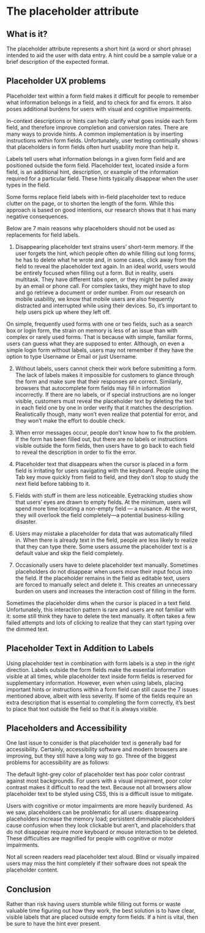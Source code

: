 # The placeholder attribute

## What is it?

The placeholder attribute represents a short hint (a word or short phrase) intended to aid the user with data entry. A hint could be a sample value or a brief description of the expected format.

## Placeholder UX problems

Placeholder text within a form field makes it difficult for people to remember what information belongs in a field, and to check for and fix errors. It also poses additional burdens for users with visual and cognitive impairments.

In-context descriptions or hints can help clarify what goes inside each form field, and therefore improve completion and conversion rates. There are many ways to provide hints. A common implementation is by inserting instructions within form fields. Unfortunately, user testing continually shows that placeholders in form fields often hurt usability more than help it.

Labels tell users what information belongs in a given form field and are positioned outside the form field. Placeholder text, located inside a form field, is an additional hint, description, or example of the information required for a particular field. These hints typically disappear when the user types in the field.

Some forms replace field labels with in-field placeholder text to reduce clutter on the page, or to shorten the length of the form. While this approach is based on good intentions, our research shows that it has many negative consequences.

Below are 7 main reasons why placeholders should not be used as replacements for field labels.

1. Disappearing placeholder text strains users’ short-term memory.
If the user forgets the hint, which people often do while filling out long forms, he has to delete what he wrote and, in some cases, click away from the field to reveal the placeholder text again. In an ideal world, users would be entirely focused when filling out a form. But in reality, users multitask. They have different tabs open, or they might be pulled away by an email or phone call. For complex tasks, they might have to stop and go retrieve a document or order number. From our research on mobile usability, we know that mobile users are also frequently distracted and interrupted while using their devices. So, it’s important to help users pick up where they left off.

On simple, frequently used forms with one or two fields, such as a search box or login form, the strain on memory is less of an issue than with complex or rarely used forms. That is because with simple, familiar forms, users can guess what they are supposed to enter. Although, on even a simple login form without labels, users may not remember if they have the option to type Username or Email or just Username.

2. Without labels, users cannot check their work before submitting a form.
The lack of labels makes it impossible for customers to glance through the form and make sure that their responses are correct. Similarly, browsers that autocomplete form fields may fill in information incorrectly. If there are no labels, or if special instructions are no longer visible, customers must reveal the placeholder text by deleting the text in each field one by one in order verify that it matches the description. Realistically though, many won’t even realize that potential for error, and they won’t make the effort to double check.

3. When error messages occur, people don’t know how to fix the problem.
If the form has been filled out, but there are no labels or instructions visible outside the form fields, then users have to go back to each field to reveal the description in order to fix the error.

4. Placeholder text that disappears when the cursor is placed in a form field is irritating for users navigating with the keyboard.
People using the Tab key move quickly from field to field, and they don’t stop to study the next field before tabbing to it.

5. Fields with stuff in them are less noticeable.
Eyetracking studies show that users’ eyes are drawn to empty fields. At the minimum, users will spend more time locating a non-empty field — a nuisance. At the worst, they will overlook the field completely—a potential business-killing disaster.

6. Users may mistake a placeholder for data that was automatically filled in.
When there is already text in the field, people are less likely to realize that they can type there. Some users assume the placeholder text is a default value and skip the field completely.

7. Occasionally users have to delete placeholder text manually.
Sometimes placeholders do not disappear when users move their input focus into the field. If the placeholder remains in the field as editable text, users are forced to manually select and delete it. This creates an unnecessary burden on users and increases the interaction cost of filling in the form.

Sometimes the placeholder dims when the cursor is placed in a text field. Unfortunately, this interaction pattern is rare and users are not familiar with it: some still think they have to delete the text manually. It often takes a few failed attempts and lots of clicking to realize that they can start typing over the dimmed text.

## Placeholder Text in Addition to Labels

Using placeholder text in combination with form labels is a step in the right direction. Labels outside the form fields make the essential information visible at all times, while placeholder text inside form fields is reserved for supplementary information. However, even when using labels, placing important hints or instructions within a form field can still cause the 7 issues mentioned above, albeit with less severity. If some of the fields require an extra description that is essential to completing the form correctly, it’s best to place that text outside the field so that it is always visible.

## Placeholders and Accessibility

One last issue to consider is that placeholder text is generally bad for accessibility. Certainly, accessibility software and modern browsers are improving, but they still have a long way to go. Three of the biggest problems for accessibility are as follows:

The default light-grey color of placeholder text has poor color contrast against most backgrounds. For users with a visual impairment, poor color contrast makes it difficult to read the text. Because not all browsers allow placeholder text to be styled using CSS, this is a difficult issue to mitigate.

Users with cognitive or motor impairments are more heavily burdened. As we saw, placeholders can be problematic for all users: disappearing placeholders increase the memory load; persistent dimmable placeholders cause confusion when they look clickable but aren’t, and placeholders that do not disappear require more keyboard or mouse interaction to be deleted. These difficulties are magnified for people with cognitive or motor impairments.

Not all screen readers read placeholder text aloud. Blind or visually impaired users may miss the hint completely if their software does not speak the placeholder content.

## Conclusion

Rather than risk having users stumble while filling out forms or waste valuable time figuring out how they work, the best solution is to have clear, visible labels that are placed outside empty form fields. If a hint is vital, then be sure to have the hint ever present.